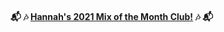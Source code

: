#### :mailbox_with_mail: :notes: [Hannah's 2021 Mix of the Month Club!](https://hannahilea.github.io/2021-mix-of-the-month-club) :notes: :mailbox_with_mail:

